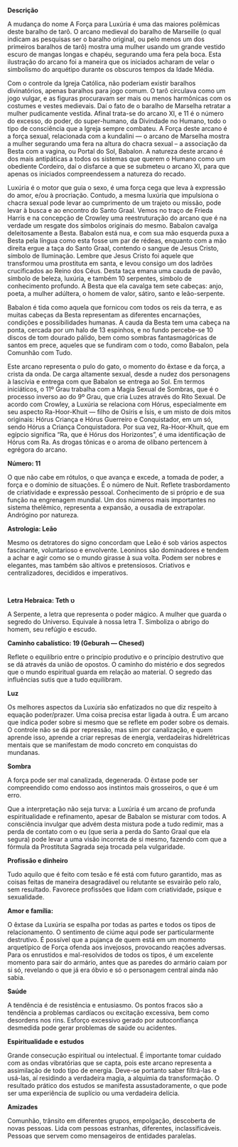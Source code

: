 **Descrição**

A mudança do nome A Força para Luxúria é uma das maiores polêmicas deste
baralho de tarô. O arcano medieval do baralho de Marseille (o qual indicam as
pesquisas ser o baralho original, ou pelo menos um dos primeiros baralhos de
tarô) mostra uma mulher usando um grande vestido escuro de mangas longas e
chapéu, segurando uma fera pela boca. Esta ilustração do arcano foi a maneira
que os iniciados acharam de velar o simbolismo do arquétipo durante os
obscuros tempos da Idade Média.

Com o controle da Igreja Católica, não poderiam existir baralhos divinatórios,
apenas baralhos para jogo comum. O tarô circulava como um jogo vulgar, e as
figuras procuravam ser mais ou menos harmônicas com os costumes e vestes
medievais. Daí o fato de o baralho de Marselha retratar a mulher pudicamente
vestida. Afinal trata-se do arcano XI, e 11 é o número do excesso, do poder,
do super-humano, da Divindade no Humano, todo o tipo de consciência que a
Igreja sempre combateu. A Força deste arcano é a força sexual, relacionada com
a kundalini — o arcano de Marselha mostra a mulher segurando uma fera na
altura do chacra sexual – a associação da Besta com a vagina, ou Portal do
Sol, Babalon. A natureza deste arcano é dos mais antipáticas a todos os
sistemas que querem o Humano como um obediente Cordeiro, daí o disfarce a que
se submeteu o arcano XI, para que apenas os iniciados compreendessem a
natureza do recado.

Luxúria é o motor que guia o sexo, é uma força cega que leva à expressão do
amor, e/ou à procriação. Contudo, a mesma luxúria que impulsiona o chacra
sexual pode levar ao cumprimento de um trajeto ou missão, pode levar à busca e
ao encontro do Santo Graal. Vemos no traço de Frieda Harris e na concepção de
Crowley uma reestruturação do arcano que é na verdade um resgate dos símbolos
originais do mesmo. Babalon cavalga deleitosamente a Besta. Babalon está nua,
e com sua mão esquerda puxa a Besta pela língua como esta fosse um par de
rédeas, enquanto com a mão direita ergue a taça do Santo Graal, contendo o
sangue de Jesus Cristo, símbolo de Iluminação. Lembre que Jesus Cristo foi
aquele que transformou uma prostituta em santa, e levou consigo um dos ladrões
crucificados ao Reino dos Céus. Desta taça emana uma cauda de pavão, símbolo
de beleza, luxúria, e também 10 serpentes, símbolo de conhecimento profundo. A
Besta que ela cavalga tem sete cabeças: anjo, poeta, a mulher adúltera, o
homem de valor, sátiro, santo e leão-serpente.

Babalon é tida como aquela que fornicou com todos os reis da terra, e as
muitas cabeças da Besta representam as diferentes encarnações, condições e
possibilidades humanas. A cauda da Besta tem uma cabeça na ponta, cercada por
um halo de 13 espinhos, e no fundo percebe-se 10 discos de tom dourado pálido,
bem como sombras fantasmagóricas de santos em prece, aqueles que se fundiram
com o todo, como Babalon, pela Comunhão com Tudo.

Este arcano representa o pulo do gato, o momento do êxtase e da força, a
crista da onda. De carga altamente sexual, desde a nudez dos personagens à
lascívia e entrega com que Babalon se entrega ao Sol. Em termos iniciáticos, o
11º Grau trabalha com a Magia Sexual de Sombras, que é o processo inverso ao
do 9º Grau, que cria Luzes através do Rito Sexual. De acordo com Crowley, a
Luxúria se relaciona com Hórus, especialmente em seu aspecto Ra-Hoor-Khuit —
filho de Osíris e Ísis, e um misto de dois mitos originais: Hórus Criança e
Hórus Guerreiro e Conquistador, em um só, sendo Hórus a Criança Conquistadora.
Por sua vez, Ra-Hoor-Khuit, que em egípcio significa “Ra, que é Hórus dos
Horizontes”, é uma identificação de Hórus com Ra. As drogas tônicas e o aroma
de olíbano pertencem à egrégora do arcano.

**Número: 11**

O que não cabe em rótulos, o que avança e excede, a tomada de poder, a força e
o domínio de situações. É o número de Nuit. Reflete trasbordamento de
criatividade e expressão pessoal. Conhecimento de si próprio e de sua função
na engrenagem mundial. Um dos números mais importantes no sistema thelêmico,
representa a expansão, a ousadia de extrapolar. Andrógino por natureza.

**Astrologia: Leão**

Mesmo os detratores do signo concordam que Leão é sob vários aspectos
fascinante, voluntarioso e envolvente. Leoninos são dominadores e tendem a
achar e agir como se o mundo girasse à sua volta. Podem ser nobres e
elegantes, mas também são altivos e pretensiosos. Criativos e centralizadores,
decididos e imperativos.

‬

**Letra Hebraica: Teth ט**

A Serpente, a letra que representa o poder mágico. A mulher que guarda o
segredo do Universo. Equivale à nossa letra T. Simboliza o abrigo do homem,
seu refúgio e escudo.

**Caminho cabalístico: 19 (Geburah — Chesed)**

Reflete o equilíbrio entre o princípio produtivo e o princípio destrutivo que
se dá através da união de opostos. O caminho do mistério e dos segredos que o
mundo espiritual guarda em relação ao material. O segredo das influências
sutis que a tudo equilibram.

**Luz**

Os melhores aspectos da Luxúria são enfatizados no que diz respeito à equação
poder/prazer. Uma coisa precisa estar ligada à outra. É um arcano que indica
poder sobre si mesmo que se reflete em poder sobre os demais. O controle não
se dá por repressão, mas sim por canalização, e quem aprende isso, aprende a
criar represas de energia, verdadeiras hidrelétricas mentais que se manifestam
de modo concreto em conquistas do mundanas.

**Sombra**

A força pode ser mal canalizada, degenerada. O êxtase pode ser compreendido
como endosso aos instintos mais grosseiros, o que é um erro.

Que a interpretação não seja turva: a Luxúria é um arcano de profunda
espiritualidade e refinamento, apesar de Babalon se misturar com todos. A
consciência invulgar que advém desta mistura pode a tudo redimir, mas a perda
de contato com o eu (que seria a perda do Santo Graal que ela segura) pode
levar a uma visão incorreta de si mesmo, fazendo com que a fórmula da
Prostituta Sagrada seja trocada pela vulgaridade.

**Profissão e dinheiro**

Tudo aquilo que é feito com tesão e fé está com futuro garantido, mas as
coisas feitas de maneira desagradável ou relutante se esvairão pelo ralo, sem
resultado. Favorece profissões que lidam com criatividade, psique e
sexualidade.

**Amor e família:**

O êxtase da Luxúria se espalha por todas as partes e todos os tipos de
relacionamento. O sentimento de ciúme aqui pode ser particularmente
destrutivo. É possível que a pujança de quem está em um momento arquetípico de
Força ofenda aos invejosos, provocando reações adversas. Para os enrustidos e
mal-resolvidos de todos os tipos, é um excelente momento para sair do armário,
antes que as paredes do armário caiam por si só, revelando o que já era óbvio
e só o personagem central ainda não sabia.

**Saúde**

A tendência é de resistência e entusiasmo. Os pontos fracos são a tendência a
problemas cardíacos ou excitação excessiva, bem como desordens nos rins.
Esforço excessivo gerado por autoconfiança desmedida pode gerar problemas de
saúde ou acidentes.

**Espiritualidade e estudos**

Grande consecução espiritual ou intelectual. É importante tomar cuidado com as
ondas vibratórias que se capta, pois este arcano representa a assimilação de
todo tipo de energia. Deve-se portanto saber filtrá-las e usá-las, aí
residindo a verdadeira magia, a alquimia da transformação. O resultado prático
dos estudos se manifesta assustadoramente, o que pode ser uma experiência de
suplício ou uma verdadeira delícia.

**Amizades**

Comunhão, trânsito em diferentes grupos, empolgação, descoberta de novas
pessoas. Lida com pessoas estranhas, diferentes, inclassificáveis. Pessoas que
servem como mensageiros de entidades paralelas.

